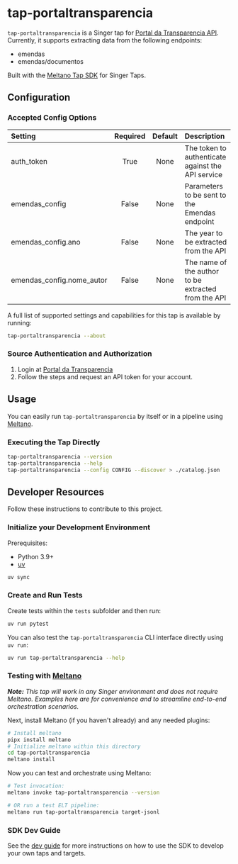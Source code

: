 # tap-portaltransparencia

`tap-portaltransparencia` is a Singer tap
for [Portal da Transparencia API](https://api.portaldatransparencia.gov.br/swagger-ui/index.html). Currently, it
supports extracting data from the following endpoints:

- emendas
- emendas/documentos

Built with the [Meltano Tap SDK](https://sdk.meltano.com) for Singer Taps.

## Configuration

### Accepted Config Options

| Setting | Required | Default | Description |
|:--------|:--------:|:-------:|:------------|
| auth_token | True | None | The token to authenticate against the API service |
| emendas_config | False | None | Parameters to be sent to the Emendas endpoint |
| emendas_config.ano | False | None | The year to be extracted from the API |
| emendas_config.nome_autor | False | None | The name of the author to be extracted from the API |

A full list of supported settings and capabilities for this
tap is available by running:

```bash
tap-portaltransparencia --about
```

### Source Authentication and Authorization

1. Login at [Portal da Transparencia](https://portaldatransparencia.gov.br/api-de-dados/cadastrar-email)
2. Follow the steps and request an API token for your account.


## Usage

You can easily run `tap-portaltransparencia` by itself or in a pipeline using [Meltano](https://meltano.com/).

### Executing the Tap Directly

```bash
tap-portaltransparencia --version
tap-portaltransparencia --help
tap-portaltransparencia --config CONFIG --discover > ./catalog.json
```

## Developer Resources

Follow these instructions to contribute to this project.

### Initialize your Development Environment

Prerequisites:

- Python 3.9+
- [uv](https://docs.astral.sh/uv/)

```bash
uv sync
```

### Create and Run Tests

Create tests within the `tests` subfolder and
then run:

```bash
uv run pytest
```

You can also test the `tap-portaltransparencia` CLI interface directly using `uv run`:

```bash
uv run tap-portaltransparencia --help
```

### Testing with [Meltano](https://www.meltano.com)

_**Note:** This tap will work in any Singer environment and does not require Meltano.
Examples here are for convenience and to streamline end-to-end orchestration scenarios._

Next, install Meltano (if you haven't already) and any needed plugins:

```bash
# Install meltano
pipx install meltano
# Initialize meltano within this directory
cd tap-portaltransparencia
meltano install
```

Now you can test and orchestrate using Meltano:

```bash
# Test invocation:
meltano invoke tap-portaltransparencia --version

# OR run a test ELT pipeline:
meltano run tap-portaltransparencia target-jsonl
```

### SDK Dev Guide

See the [dev guide](https://sdk.meltano.com/en/latest/dev_guide.html) for more instructions on how to use the SDK to
develop your own taps and targets.
